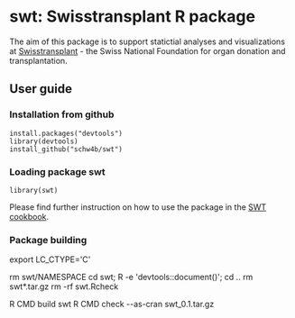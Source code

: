 # swt: Swisstransplant R package

The aim of this package is to support statictial analyses and visualizations
at [Swisstransplant](https://www.swisstransplant.org/) - the Swiss National
Foundation for organ donation and transplantation.

## User guide
### Installation from github
    install.packages("devtools")
    library(devtools)
    install_github("schw4b/swt")


### Loading package swt
    library(swt)

Please find further instruction on how to use the package in the
[SWT cookbook](https://schw4b.github.io/rcookbook/).


### Package building
   export LC_CTYPE='C'

   rm swt/NAMESPACE
   cd swt; R -e 'devtools::document()'; cd ..
   rm swt*.tar.gz
   rm -rf swt.Rcheck

   R CMD build swt
   R CMD check --as-cran swt_0.1.tar.gz
